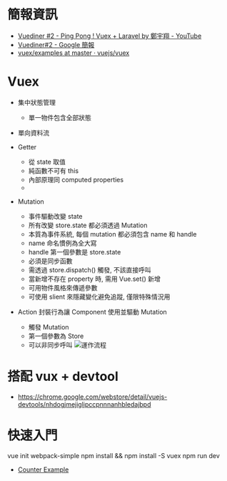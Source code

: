 # 簡報資訊
* [Vuediner #2 - Ping Pong ! Vuex + Laravel by 鄭宇翔 - YouTube](https://www.youtube.com/watch?v=C1aLFTs6QM8&feature=youtu.be)
* [Vuediner#2 - Google 簡報](https://docs.google.com/presentation/d/12pVWAHKlXiKHXs4A_D88ZsVtuV9dFHPIv9WZf2OxSlk/pub?start=false&loop=false&delayms=3000&slide=id.g15e4e075fc_0_0)
* [vuex/examples at master ‧ vuejs/vuex](https://github.com/vuejs/vuex/tree/master/examples)

# Vuex
* 集中狀態管理
    * 單一物件包含全部狀態
* 單向資料流
* Getter 
    * 從 state 取值
    * 純函數不可有 this
    * 內部原理同 computed properties
    * 
* Mutation 
    * 事件驅動改變 state
    * 所有改變 store.state 都必須透過 Mutation
    * 本質為事件系統, 每個 mutation 都必須包含 name 和 handle
    * name 命名慣例為全大寫
    * handle 第一個參數是 store.state 
    * 必須是同步函數
    * 需透過 store.dispatch() 觸發, 不該直接呼叫
    * 當新增不存在 property 時, 需用 Vue.set() 新增
    * 可用物件風格來傳遞參數
    * 可使用 slient 來隱藏變化避免追蹤, 僅限特殊情況用

* Action 封裝行為讓 Component 使用並驅動 Mutation
    * 觸發 Mutation 
    * 第一個參數為 Store
    * 可以非同步呼叫
![運作流程](http://i.imgur.com/dsCQUO8.png)

# 搭配 vux + devtool
* https://chrome.google.com/webstore/detail/vuejs-devtools/nhdogjmejiglipccpnnnanhbledajbpd

# 快速入門
vue init webpack-simple
npm install && npm install -S vuex
npm run dev

* [Counter Example](https://github.com/cwchiu/node_study/tree/master/Vue/HelloVuex)

